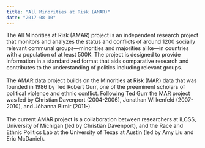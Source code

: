 ```yaml
---
title: "All Minorities at Risk (AMAR)"
date: "2017-08-10"
---
```


The All Minorities at Risk (AMAR) project is an independent research project that monitors and analyzes the status and conflicts of around 1200 socially relevant communal groups—minorities and majorities alike—in countries with a population of at least 500K. The project is designed to provide information in a standardized format that aids comparative research and contributes to the understanding of politics including relevant groups.
\
\
The AMAR data project builds on the Minorities at Risk (MAR) data that was founded in 1986 by Ted Robert Gurr, one of the preeminent scholars of political violence and ethnic conflict. Following Ted Gurr the MAR project was led by Christian Davenport (2004-2006), Jonathan Wilkenfeld (2007-2010), and Jóhanna Birnir (2011-).
\
\
The current AMAR project is a collaboration between researchers at iLCSS, University of Michigan (led by Christian Davenport), and the Race and Ethnic Politics Lab at the University of Texas at Austin (led by Amy Liu and Eric McDaniel). 